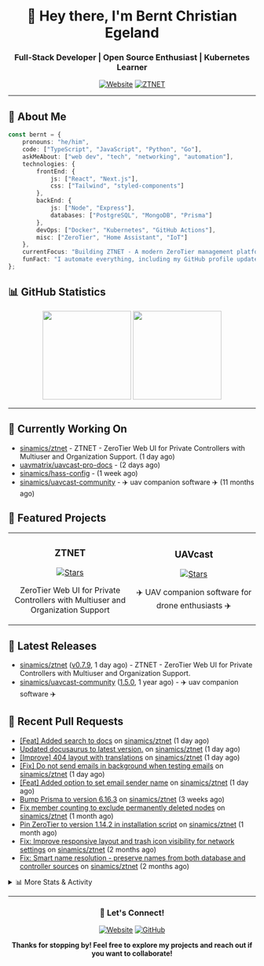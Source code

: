 <div align="center">

# 👋 Hey there, I'm Bernt Christian Egeland

### Full-Stack Developer | Open Source Enthusiast | Kubernetes Learner

[![Website](https://img.shields.io/badge/🌐_Website-egeland.io-blue?style=for-the-badge)](https://egeland.io)
[![ZTNET](https://img.shields.io/badge/⭐_Featured_Project-ZTNET-00A98F?style=for-the-badge)](https://github.com/sinamics/ztnet)

</div>

---

## 🚀 About Me

```typescript
const bernt = {
    pronouns: "he/him",
    code: ["TypeScript", "JavaScript", "Python", "Go"],
    askMeAbout: ["web dev", "tech", "networking", "automation"],
    technologies: {
        frontEnd: {
            js: ["React", "Next.js"],
            css: ["Tailwind", "styled-components"]
        },
        backEnd: {
            js: ["Node", "Express"],
            databases: ["PostgreSQL", "MongoDB", "Prisma"]
        },
        devOps: ["Docker", "Kubernetes", "GitHub Actions"],
        misc: ["ZeroTier", "Home Assistant", "IoT"]
    },
    currentFocus: "Building ZTNET - A modern ZeroTier management platform",
    funFact: "I automate everything, including my GitHub profile updates"
};
```

## 📊 GitHub Statistics

<div align="center">

  <img height="180em" src="https://githubreadme.egeland.io/?username=sinamics&show_icons=true&theme=ayu-mirage&include_all_commits=true&count_private=true"/>
  <img height="180em" src="https://githubreadme.egeland.io/top-langs/?username=sinamics&theme=ayu-mirage&layout=compact&langs_count=8"/>

</div>

---

## 👷 Currently Working On

- [sinamics/ztnet](https://github.com/sinamics/ztnet) - ZTNET - ZeroTier Web UI for Private Controllers with Multiuser and Organization Support. (1 day ago)
- [uavmatrix/uavcast-pro-docs](https://github.com/uavmatrix/uavcast-pro-docs) -  (2 days ago)
- [sinamics/hass-config](https://github.com/sinamics/hass-config) -  (1 week ago)
- [sinamics/uavcast-community](https://github.com/sinamics/uavcast-community) - ✈️ uav companion software ✈️ (11 months ago)

## 🌱 Featured Projects

<table>
  <tr>
    <td width="50%">
      <h3 align="center">ZTNET</h3>
      <p align="center">
        <a href="https://github.com/sinamics/ztnet" target="_blank">
          <img src="https://img.shields.io/github/stars/sinamics/ztnet?style=social" alt="Stars">
        </a>
      </p>
      <p align="center">ZeroTier Web UI for Private Controllers with Multiuser and Organization Support</p>
    </td>
    <td width="50%">
      <h3 align="center">UAVcast</h3>
      <p align="center">
        <a href="https://github.com/sinamics/uavcast-community" target="_blank">
          <img src="https://img.shields.io/github/stars/sinamics/uavcast-community?style=social" alt="Stars">
        </a>
      </p>
      <p align="center">✈️ UAV companion software for drone enthusiasts ✈️</p>
    </td>
  </tr>
</table>

## 🔭 Latest Releases

- [sinamics/ztnet](https://github.com/sinamics/ztnet) ([v0.7.9](https://github.com/sinamics/ztnet/releases/tag/v0.7.9), 1 day ago) - ZTNET - ZeroTier Web UI for Private Controllers with Multiuser and Organization Support.
- [sinamics/uavcast-community](https://github.com/sinamics/uavcast-community) ([1.5.0](https://github.com/sinamics/uavcast-community/releases/tag/1.5.0), 1 year ago) - ✈️ uav companion software ✈️

## 🔨 Recent Pull Requests

- [[Feat] Added search to docs](https://github.com/sinamics/ztnet/pull/764) on [sinamics/ztnet](https://github.com/sinamics/ztnet) (1 day ago)
- [Updated docusaurus to latest version.](https://github.com/sinamics/ztnet/pull/763) on [sinamics/ztnet](https://github.com/sinamics/ztnet) (1 day ago)
- [[Improve] 404 layout with translations](https://github.com/sinamics/ztnet/pull/761) on [sinamics/ztnet](https://github.com/sinamics/ztnet) (1 day ago)
- [[Fix] Do not send emails in background when testing emails](https://github.com/sinamics/ztnet/pull/760) on [sinamics/ztnet](https://github.com/sinamics/ztnet) (1 day ago)
- [[Feat] Added option to set email sender name](https://github.com/sinamics/ztnet/pull/759) on [sinamics/ztnet](https://github.com/sinamics/ztnet) (1 day ago)
- [Bump Prisma to version 6.16.3](https://github.com/sinamics/ztnet/pull/754) on [sinamics/ztnet](https://github.com/sinamics/ztnet) (3 weeks ago)
- [Fix member counting to exclude permanently deleted nodes](https://github.com/sinamics/ztnet/pull/749) on [sinamics/ztnet](https://github.com/sinamics/ztnet) (1 month ago)
- [Pin ZeroTier to version 1.14.2 in installation script](https://github.com/sinamics/ztnet/pull/747) on [sinamics/ztnet](https://github.com/sinamics/ztnet) (1 month ago)
- [Fix: Improve responsive layout and trash icon visibility for network settings](https://github.com/sinamics/ztnet/pull/730) on [sinamics/ztnet](https://github.com/sinamics/ztnet) (2 months ago)
- [Fix: Smart name resolution - preserve names from both database and controller sources](https://github.com/sinamics/ztnet/pull/729) on [sinamics/ztnet](https://github.com/sinamics/ztnet) (2 months ago)

<details>
<summary>📊 More Stats & Activity</summary>

### 📓 Gists I wrote

- [Scan network for Raspberry Pi devices](https://gist.github.com/b35f3b09a2446889008801648efe9e9c) (5 months ago)
- [Format USB Drive in Windows 10 with DiskPart](https://gist.github.com/8aa001b3dbe040e07917665b6a8f59c4) (2 years ago)
- [Motd welcome message](https://gist.github.com/d1f96f39b797ccb2eba6e8bd539510bc) (2 years ago)
- [Generate self signed ssl certificates client/server](https://gist.github.com/4ecdb293851b7018a715f4186ffa1e79) (2 years ago)
- [mqtt tls config](https://gist.github.com/20d325a3d7d8d9db4c657737f93aac99) (2 years ago)

### ⭐ Recent Stars

- [custom-components/zaptec](https://github.com/custom-components/zaptec) - zaptec charger custom component for home assistant (5 months ago)
- [leeoniya/uPlot](https://github.com/leeoniya/uPlot) - 📈 A small, fast chart for time series, lines, areas, ohlc &amp; bars (8 months ago)
- [WebDevSimplified/parity-deals-clone](https://github.com/WebDevSimplified/parity-deals-clone) -  (9 months ago)
- [Eugeny/tabby](https://github.com/Eugeny/tabby) - A terminal for a more modern age (10 months ago)
- [invoiceninja/invoiceninja](https://github.com/invoiceninja/invoiceninja) - A source-available invoice, quote, project and time-tracking app built with Laravel (10 months ago)
- [community-scripts/ProxmoxVE](https://github.com/community-scripts/ProxmoxVE) - Proxmox VE Helper-Scripts (Community Edition)  (11 months ago)
- [prisma/prisma](https://github.com/prisma/prisma) - Next-generation ORM for Node.js &amp; TypeScript | PostgreSQL, MySQL, MariaDB, SQL Server, SQLite, MongoDB and CockroachDB (1 year ago)
- [pengemaskin/best-car-deal](https://github.com/pengemaskin/best-car-deal) -  (1 year ago)
- [zerotier/ZeroTierOne](https://github.com/zerotier/ZeroTierOne) - A Smart Ethernet Switch for Earth (1 year ago)
- [goauthentik/authentik](https://github.com/goauthentik/authentik) - The authentication glue you need. (1 year ago)

### 👯 Recent Followers

- [ActionReplay](https://github.com/ActionReplay)
- [MTSistemi](https://github.com/MTSistemi)
- [leokwsw](https://github.com/leokwsw)
- [husseinqlass](https://github.com/husseinqlass)
- [OsmarBogarin](https://github.com/OsmarBogarin)

</details>

---

<div align="center">

### 💬 Let's Connect!

[![Website](https://img.shields.io/badge/-egeland.io-black?style=flat-square&logo=google-chrome)](https://egeland.io)
[![GitHub](https://img.shields.io/badge/-@sinamics-181717?style=flat-square&logo=github)](https://github.com/sinamics)

**Thanks for stopping by! Feel free to explore my projects and reach out if you want to collaborate!**

</div>
